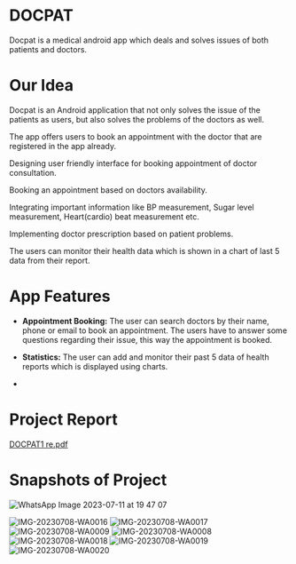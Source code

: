 
# DOCPAT 
Docpat is a medical android app which deals and solves issues of both patients and doctors. 

# Our Idea 
Docpat is an Android application that not only solves the issue of the patients as users, but also solves the problems of the doctors as well.
 
The app offers users to book an appointment with the doctor that are registered in the app already.

Designing user friendly interface for booking appointment of doctor consultation.
 
Booking an appointment based on doctors availability.
 
Integrating important information like BP measurement, Sugar level measurement, Heart(cardio) beat measurement etc.
  
Implementing doctor prescription based on patient problems.

The users can monitor their health data which is shown in a chart of last 5 data from their report.

# App Features 

- <b>Appointment Booking:</b> The user can search doctors by their name, phone or email to book an appointment.
The users have to answer some questions regarding their issue, this way the appointment is booked.

- <b>Statistics:</b> The user can add and monitor their past 5 data of health reports which is displayed using charts.

- 
# Project Report 
[DOCPAT1 re.pdf](https://github.com/rohithdanand/Doctor-Patient-AppointmentAPP/files/12015690/DOCPAT1.re.pdf)

# Snapshots of Project
![WhatsApp Image 2023-07-11 at 19 47 07](https://github.com/rohithdanand/Doctor-Patient-AppointmentAPP/assets/95232013/91b5a46f-39f9-4e51-a358-82f3bb94b0f5)
           
                                 
![IMG-20230708-WA0016](https://github.com/rohithdanand/Doctor-Patient-AppointmentAPP/assets/95232013/abc02429-8211-4e22-8951-1af32a28bfc3)
![IMG-20230708-WA0017](https://github.com/rohithdanand/Doctor-Patient-AppointmentAPP/assets/95232013/95c672f5-8261-4b02-bf8e-983163c2f88b)
![IMG-20230708-WA0009](https://github.com/rohithdanand/Doctor-Patient-AppointmentAPP/assets/95232013/93558cec-9dbe-447b-8836-a3d295bfad30)
![IMG-20230708-WA0008](https://github.com/rohithdanand/Doctor-Patient-AppointmentAPP/assets/95232013/32cddcf6-f00b-4694-b118-b53f0d97027f)![IMG-20230708-WA0018](https://github.com/rohithdanand/Doctor-Patient-AppointmentAPP/assets/95232013/de259b57-54ac-4795-9859-e7f22a5ac243)
![IMG-20230708-WA0019](https://github.com/rohithdanand/Doctor-Patient-AppointmentAPP/assets/95232013/ae29c5f8-22ec-43d9-a95e-f54ded9bd30b)
![IMG-20230708-WA0020](https://github.com/rohithdanand/Doctor-Patient-AppointmentAPP/assets/95232013/8e74f1b9-d6da-44c9-9b9a-654afcc04142)



    

   








           
                                 
    

   








           
                                 
    

   















  

